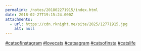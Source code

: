 ```yaml
---
permalink: /notes/201802271915/index.html
date: 2018-02-27T19:15:24.000Z
attachments:
  - url: https://cdn.rknight.me/site/2025/12771915.jpg
    alt: null
---
```


<a href="https://pixelfed.social/discover/tags/catsofinstagram?src=hash" title="#catsofinstagram" class="u-url hashtag" rel="external nofollow noopener">#catsofinstagram</a> <a href="https://pixelfed.social/discover/tags/lovecats?src=hash" title="#lovecats" class="u-url hashtag" rel="external nofollow noopener">#lovecats</a> <a href="https://pixelfed.social/discover/tags/catsagram?src=hash" title="#catsagram" class="u-url hashtag" rel="external nofollow noopener">#catsagram</a> <a href="https://pixelfed.social/discover/tags/catsofinsta?src=hash" title="#catsofinsta" class="u-url hashtag" rel="external nofollow noopener">#catsofinsta</a> <a href="https://pixelfed.social/discover/tags/catslife?src=hash" title="#catslife" class="u-url hashtag" rel="external nofollow noopener">#catslife</a>
